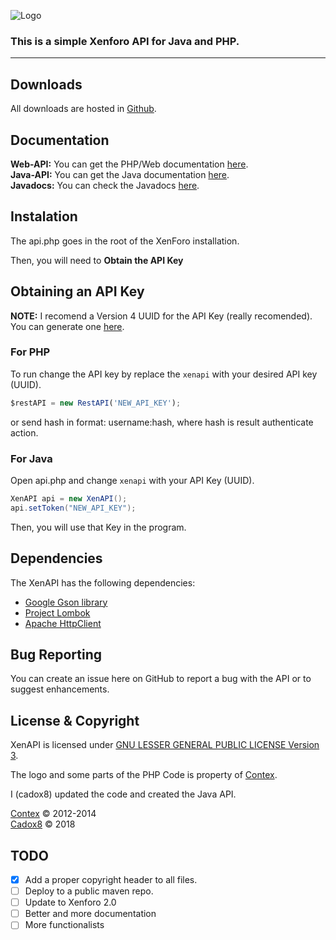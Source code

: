 ![Logo](http://i.imgur.com/1qYuVcr.png)

### This is a simple Xenforo API for Java and PHP.
-----

## Downloads
All downloads are hosted in [Github](https://github.com/cadox8/XenAPI/releases).

## Documentation
**Web-API:** You can get the PHP/Web documentation [here](https://github.com/cadox8/XenAPI/wiki/REST-API).<br>
**Java-API:** You can get the Java documentation [here](https://github.com/cadox8/XenAPI/wiki/Java-API).<br>
**Javadocs:** You can check the Javadocs [here](https://cadox8.github.io/XenAPI/).

## Instalation
The api.php goes in the root of the XenForo installation.

Then, you will need to **Obtain the API Key**

## Obtaining an API Key

**NOTE:** I recomend a Version 4 UUID for the API Key (really recomended). You can generate one [here](https://www.uuidgenerator.net).

### For PHP
To run change the API key by replace the ``xenapi`` with your desired API key (UUID).
```javascript
$restAPI = new RestAPI('NEW_API_KEY');
```

or send hash in format: username:hash, where hash is result authenticate action.

### For Java
Open api.php and change ``xenapi`` with your API Key (UUID).

```java
XenAPI api = new XenAPI();
api.setToken("NEW_API_KEY");
```

Then, you will use that Key in the program.

## Dependencies
The XenAPI has the following dependencies:
* [Google Gson library](https://mvnrepository.com/artifact/com.google.code.gson/gson)
* [Project Lombok](https://projectlombok.org)
* [Apache HttpClient](https://hc.apache.org)

## Bug Reporting
You can create an issue here on GitHub to report a bug with the API or to suggest enhancements.

## License & Copyright
XenAPI is licensed under [GNU LESSER GENERAL PUBLIC LICENSE Version 3](LICENSE.txt).

The logo and some parts of the PHP Code is property of [Contex](https://github.com/Contex/XenAPI).

I (cadox8) updated the code and created the Java API.

[Contex](https://github.com/Contex) © 2012-2014<br>
[Cadox8](https://cadox8.github.io) © 2018

## TODO
* [x] Add a proper copyright header to all files.
* [ ] Deploy to a public maven repo.
* [ ] Update to Xenforo 2.0
* [ ] Better and more documentation
* [ ] More functionalists
